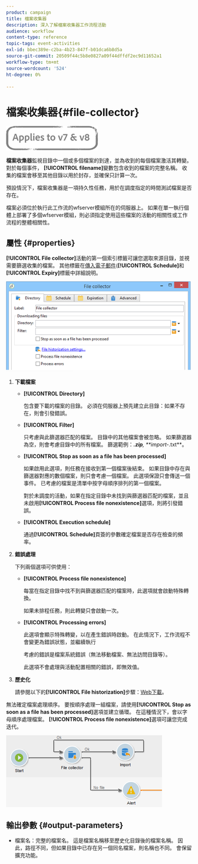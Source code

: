 ```yaml
---
product: campaign
title: 檔案收集器
description: 深入了解檔案收集器工作流程活動
audience: workflow
content-type: reference
topic-tags: event-activities
exl-id: bbec389e-c2ba-4b23-847f-b01dca6b8d5a
source-git-commit: 20509f44c5b8e0827a09f44dffdf2ec9d11652a1
workflow-type: tm+mt
source-wordcount: '524'
ht-degree: 0%

---
```


# 檔案收集器{#file-collector}

![](../../assets/common.svg)

**檔案收集器**&#x200B;監視目錄中一個或多個檔案的到達，並為收到的每個檔案激活其轉變。 對於每個事件， **[!UICONTROL filename]**&#x200B;變數包含收到的檔案的完整名稱。 收集的檔案會移至其他目錄以用於封存，並確保只計算一次。

預設情況下，檔案收集器是一項持久性任務，用於在調度指定的時間測試檔案是否存在。

檔案必須位於執行此工作流的wfserver模組所在的伺服器上。 如果在單一執行個體上部署了多個wfserver模組，則必須指定使用這些檔案的活動的相關性或工作流程的整體相關性。

## 屬性 {#properties}

**[!UICONTROL File collector]**&#x200B;活動的第一個索引標籤可讓您選取來源目錄，並視需要篩選收集的檔案。 其他標籤在[傳入電子郵件](inbound-emails.md)(**[!UICONTROL Schedule]**&#x200B;和&#x200B;**[!UICONTROL Expiry]**&#x200B;標籤中詳細說明。

![](assets/file_collect_edit.png)

1. **下載檔案**

   * **[!UICONTROL Directory]**

      包含要下載的檔案的目錄。 必須在伺服器上預先建立此目錄：如果不存在，則會引發錯誤。

   * **[!UICONTROL Filter]**

      只考慮與此篩選器匹配的檔案。 目錄中的其他檔案會被忽略。 如果篩選器為空，則會考慮目錄中的所有檔案。 篩選範例：***.zip**, **import-*.txt**。

   * **[!UICONTROL Stop as soon as a file has been processed]**

      如果啟用此選項，則任務在接收到第一個檔案後結束。 如果目錄中存在與篩選器對應的數個檔案，則只會考慮一個檔案。 此選項保證只會傳送一個事件。 已考慮的檔案是清單中按字母順序排列的第一個檔案。

      對於未調度的活動，如果在指定目錄中未找到與篩選器匹配的檔案，並且未啟用&#x200B;**[!UICONTROL Process file nonexistence]**&#x200B;選項，則將引發錯誤。

   * **[!UICONTROL Execution schedule]**

      通過&#x200B;**[!UICONTROL Schedule]**&#x200B;頁簽的參數確定檔案是否存在檢查的頻率。

1. **錯誤處理**

   下列兩個選項可供使用：

   * **[!UICONTROL Process file nonexistence]**

      每當在指定目錄中找不到與篩選器匹配的檔案時，此選項就會啟動特殊轉換。

      如果未排程任務，則此轉變只會啟動一次。

   * **[!UICONTROL Processing errors]**

      此選項會顯示特殊轉變，以在產生錯誤時啟動。 在此情況下，工作流程不會變更為錯誤狀態，並繼續執行

      考慮的錯誤是檔案系統錯誤（無法移動檔案、無法訪問目錄等）。

      此選項不會處理與活動配置相關的錯誤，即無效值。

1. **歷史化**

   請參閱以下的&#x200B;**[!UICONTROL File historization]**&#x200B;步驟：[Web下載](web-download.md)。

無法確定檔案處理順序。 要按順序處理一組檔案，請使用&#x200B;**[!UICONTROL Stop as soon as a file has been processed]**&#x200B;選項並建立循環。 在這種情況下，會以字母順序處理檔案。 **[!UICONTROL Process file nonexistence]**&#x200B;選項可讓您完成迭代。

![](assets/file_collect_loop.png)

## 輸出參數 {#output-parameters}

* 檔案名：完整的檔案名。 這是檔案名稱移至歷史化目錄後的檔案名稱。 因此，路徑不同，但如果目錄中已存在另一個同名檔案，則名稱也不同。 會保留擴充功能。
